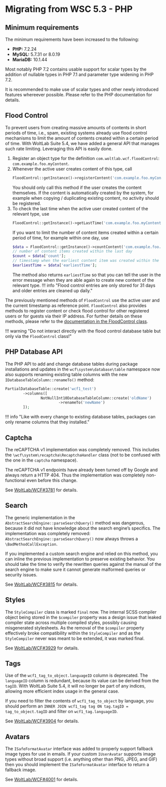 # Migrating from WSC 5.3 - PHP

## Minimum requirements

The minimum requirements have been increased to the following:

- **PHP:** 7.2.24
- **MySQL:** 5.7.31 or 8.0.19
- **MariaDB:** 10.1.44

Most notably PHP 7.2 contains usable support for scalar types by the addition of nullable types in PHP 7.1 and parameter type widening in PHP 7.2.

It is recommended to make use of scalar types and other newly introduced features whereever possible.
Please refer to the PHP documentation for details.

## Flood Control

To prevent users from creating massive amounts of contents in short periods of time, i.e., spam, existing systems already use flood control mechanisms to limit the amount of contents created within a certain period of time.
With WoltLab Suite 5.4, we have added a general API that manages such rate limiting.
Leveraging this API is easily done.

1. Register an object type for the definition `com.woltlab.wcf.floodControl`: `com.example.foo.myContent`.
2. Whenever the active user creates content of this type, call
   ```php
   FloodControl::getInstance()->registerContent('com.example.foo.myContent');
   ```
   You should only call this method if the user creates the content themselves.
   If the content is automatically created by the system, for example when copying / duplicating existing content, no activity should be registered.
3. To check the last time when the active user created content of the relevant type, use
   ```php
   FloodControl::getInstance()->getLastTime('com.example.foo.myContent');
   ```
   If you want to limit the number of content items created within a certain period of time, for example within one day, use
   ```php
   $data = FloodControl::getInstance()->countContent('com.example.foo.myContent', new \DateInterval('P1D'));
   // number of content items created within the last day
   $count = $data['count'];
   // timestamp when the earliest content item was created within the last day
   $earliestTime = $data['earliestTime'];
   ```
   The method also returns `earliestTime` so that you can tell the user in the error message when they are able again to create new content of the relevant type.
   !!! info "Flood control entries are only stored for 31 days and older entries are cleaned up daily."

The previously mentioned methods of `FloodControl` use the active user and the current timestamp as reference point.
`FloodControl` also provides methods to register content or check flood control for other registered users or for guests via their IP address.
For further details on these methods, please refer to the [documentation in the FloodControl class](https://github.com/WoltLab/WCF/blob/master/wcfsetup/install/files/lib/system/flood/FloodControl.class.php).

!!! warning "Do not interact directly with the flood control database table but only via the `FloodControl` class!"

## PHP Database API

The PHP API to add and change database tables during package installations and updates in the `wcf\system\database\table` namespace now also supports renaming existing table columns with the new `IDatabaseTableColumn::renameTo()` method:

```php
PartialDatabaseTable::create('wcf1_test')
        ->columns([
                NotNullInt10DatabaseTableColumn::create('oldName')
                        ->renameTo('newName')
        ]);
```

!!! info "Like with every change to existing database tables, packages can only rename columns that they installed." 

## Captcha

The reCAPTCHA v1 implementation was completely removed.
This includes the `\wcf\system\recaptcha\RecaptchaHandler` class (not to be confused with the one in the `captcha` namespace).

The reCAPTCHA v1 endpoints have already been turned off by Google and always return a HTTP 404.
Thus the implementation was completely non-functional even before this change.

See [WoltLab/WCF#3781](https://github.com/WoltLab/WCF/pull/3781) for details.

## Search

The generic implementation in the `AbstractSearchEngine::parseSearchQuery()` method was dangerous, because it did not have knowledge about the search engine’s specifics.
The implementation was completely removed: `AbstractSearchEngine::parseSearchQuery()` now always throws a `\BadMethodCallException`.

If you implemented a custom search engine and relied on this method, you can inline the previous implementation to preserve existing behavior.
You should take the time to verify the rewritten queries against the manual of the search engine to make sure it cannot generate malformed queries or security issues.

See [WoltLab/WCF#3815](https://github.com/WoltLab/WCF/issues/3815) for details.

## Styles

The `StyleCompiler` class is marked `final` now.
The internal SCSS compiler object being stored in the `$compiler` property was a design issue that leaked compiler state across multiple compiled styles, possibly causing misgenerated stylesheets.
As the removal of the `$compiler` property effectively broke compatibility within the `StyleCompiler` and as the `StyleCompiler` never was meant to be extended, it was marked final.

See [WoltLab/WCF#3929](https://github.com/WoltLab/WCF/pull/3929) for details.

## Tags

Use of the `wcf1_tag_to_object.languageID` column is deprecated.
The `languageID` column is redundant, because its value can be derived from the `tagID`.
With WoltLab Suite 5.4, it will no longer be part of any indices, allowing more efficient index usage in the general case.

If you need to filter the contents of `wcf1_tag_to_object` by language, you should perform an `INNER JOIN wcf1_tag tag ON tag.tagID = tag_to_object.tagID` and filter on `wcf1_tag.languageID`.

See [WoltLab/WCF#3904](https://github.com/WoltLab/WCF/pull/3904) for details.

## Avatars

The `ISafeFormatAvatar` interface was added to properly support fallback image types for use in emails.
If your custom `IUserAvatar` supports image types without broad support (i.e. anything other than PNG, JPEG, and GIF) then you should implement the `ISafeFormatAvatar` interface to return a fallback image.

See [WoltLab/WCF#4001](https://github.com/WoltLab/WCF/pull/4001) for details.
